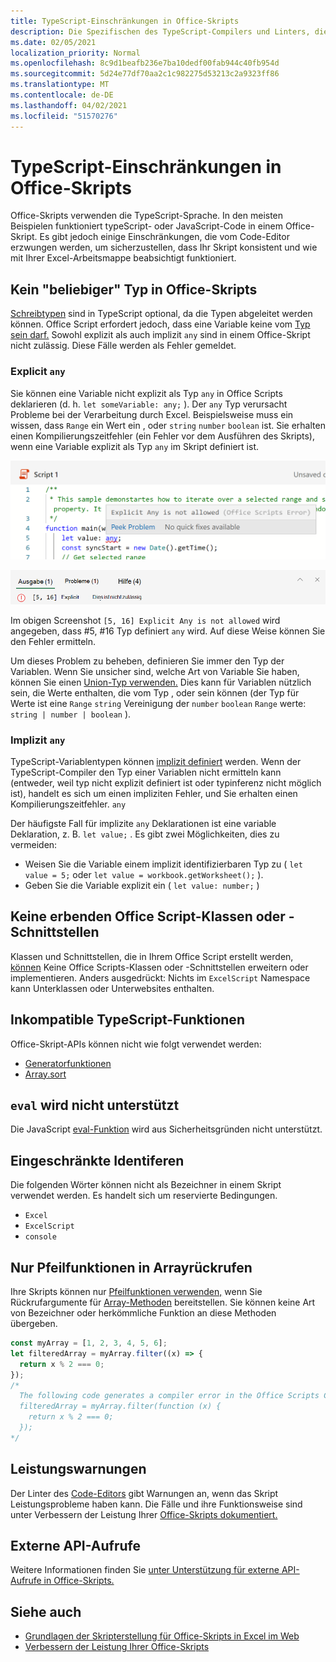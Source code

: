 ```yaml
---
title: TypeScript-Einschränkungen in Office-Skripts
description: Die Spezifischen des TypeScript-Compilers und Linters, die vom Office Scripts Code Editor verwendet werden.
ms.date: 02/05/2021
localization_priority: Normal
ms.openlocfilehash: 8c9d1beafb236e7ba10dedf00fab944c40fb954d
ms.sourcegitcommit: 5d24e77df70aa2c1c982275d53213c2a9323ff86
ms.translationtype: MT
ms.contentlocale: de-DE
ms.lasthandoff: 04/02/2021
ms.locfileid: "51570276"
---
```

# <a name="typescript-restrictions-in-office-scripts"></a>TypeScript-Einschränkungen in Office-Skripts

Office-Skripts verwenden die TypeScript-Sprache. In den meisten Beispielen funktioniert typeScript- oder JavaScript-Code in einem Office-Skript. Es gibt jedoch einige Einschränkungen, die vom Code-Editor erzwungen werden, um sicherzustellen, dass Ihr Skript konsistent und wie mit Ihrer Excel-Arbeitsmappe beabsichtigt funktioniert.

## <a name="no-any-type-in-office-scripts"></a>Kein "beliebiger" Typ in Office-Skripts

[Schreibtypen](https://www.typescriptlang.org/docs/handbook/typescript-in-5-minutes.html) sind in TypeScript optional, da die Typen abgeleitet werden können. Office Script erfordert jedoch, dass eine Variable keine vom [Typ sein darf.](https://www.typescriptlang.org/docs/handbook/basic-types.html#any) Sowohl explizit als auch implizit `any` sind in einem Office-Skript nicht zulässig. Diese Fälle werden als Fehler gemeldet.

### <a name="explicit-any"></a>Explicit `any`

Sie können eine Variable nicht explizit als Typ `any` in Office Scripts deklarieren (d. h. `let someVariable: any;` ). Der `any` Typ verursacht Probleme bei der Verarbeitung durch Excel. Beispielsweise muss ein wissen, dass `Range` ein Wert ein , oder `string` `number` `boolean` ist. Sie erhalten einen Kompilierungszeitfehler (ein Fehler vor dem Ausführen des Skripts), wenn eine Variable explizit als Typ `any` im Skript definiert ist.

![Die explizite beliebige Nachricht im Hovertext des Code-Editors](../images/explicit-any-editor-message.png)

![Der explizite Fehler im Konsolenfenster](../images/explicit-any-error-message.png)

Im obigen Screenshot `[5, 16] Explicit Any is not allowed` wird angegeben, dass #5, #16 Typ definiert `any` wird. Auf diese Weise können Sie den Fehler ermitteln.

Um dieses Problem zu beheben, definieren Sie immer den Typ der Variablen. Wenn Sie unsicher sind, welche Art von Variable Sie haben, können Sie einen [Union-Typ verwenden.](https://www.typescriptlang.org/docs/handbook/unions-and-intersections.html) Dies kann für Variablen nützlich sein, die Werte enthalten, die vom Typ , oder sein können (der Typ für Werte ist eine `Range` `string` Vereinigung der `number` `boolean` `Range` werte: `string | number | boolean` ).

### <a name="implicit-any"></a>Implizit `any`

TypeScript-Variablentypen können [implizit definiert](https://www.typescriptlang.org/docs/handbook/type-inference.html) werden. Wenn der TypeScript-Compiler den Typ einer Variablen nicht ermitteln kann (entweder, weil typ nicht explizit definiert ist oder typinferenz nicht möglich ist), handelt es sich um einen impliziten Fehler, und Sie erhalten einen Kompilierungszeitfehler. `any`

Der häufigste Fall für implizite `any` Deklarationen ist eine variable Deklaration, z. B. `let value;` . Es gibt zwei Möglichkeiten, dies zu vermeiden:

* Weisen Sie die Variable einem implizit identifizierbaren Typ zu ( `let value = 5;` oder `let value = workbook.getWorksheet();` ).
* Geben Sie die Variable explizit ein ( `let value: number;` )

## <a name="no-inheriting-office-script-classes-or-interfaces"></a>Keine erbenden Office Script-Klassen oder -Schnittstellen

Klassen und Schnittstellen, die in Ihrem Office Script erstellt werden, [können](https://www.typescriptlang.org/docs/handbook/classes.html#inheritance) Keine Office Scripts-Klassen oder -Schnittstellen erweitern oder implementieren. Anders ausgedrückt: Nichts im `ExcelScript` Namespace kann Unterklassen oder Unterwebsites enthalten.

## <a name="incompatible-typescript-functions"></a>Inkompatible TypeScript-Funktionen

Office-Skript-APIs können nicht wie folgt verwendet werden:

* [Generatorfunktionen](https://developer.mozilla.org/docs/Web/JavaScript/Guide/Iterators_and_Generators#generator_functions)
* [Array.sort](https://developer.mozilla.org/docs/Web/JavaScript/Reference/Global_Objects/Array/sort)

## <a name="eval-is-not-supported"></a>`eval` wird nicht unterstützt

Die JavaScript [eval-Funktion](https://developer.mozilla.org/docs/Web/JavaScript/Reference/Global_Objects/eval) wird aus Sicherheitsgründen nicht unterstützt.

## <a name="restricted-identifers"></a>Eingeschränkte Identiferen

Die folgenden Wörter können nicht als Bezeichner in einem Skript verwendet werden. Es handelt sich um reservierte Bedingungen.

* `Excel`
* `ExcelScript`
* `console`

## <a name="only-arrow-functions-in-array-callbacks"></a>Nur Pfeilfunktionen in Arrayrückrufen

Ihre Skripts können nur [Pfeilfunktionen verwenden,](https://developer.mozilla.org/docs/Web/JavaScript/Reference/Functions/Arrow_functions) wenn Sie Rückrufargumente für [Array-Methoden](https://developer.mozilla.org/docs/Web/JavaScript/Reference/Global_Objects/Array) bereitstellen. Sie können keine Art von Bezeichner oder herkömmliche Funktion an diese Methoden übergeben.

```TypeScript
const myArray = [1, 2, 3, 4, 5, 6];
let filteredArray = myArray.filter((x) => {
  return x % 2 === 0;
});
/*
  The following code generates a compiler error in the Office Scripts Code Editor.
  filteredArray = myArray.filter(function (x) {
    return x % 2 === 0;
  });
*/
```

## <a name="performance-warnings"></a>Leistungswarnungen

Der Linter des [Code-Editors](https://wikipedia.org/wiki/Lint_(software)) gibt Warnungen an, wenn das Skript Leistungsprobleme haben kann. Die Fälle und ihre Funktionsweise sind unter Verbessern der Leistung Ihrer [Office-Skripts dokumentiert.](web-client-performance.md)

## <a name="external-api-calls"></a>Externe API-Aufrufe

Weitere Informationen finden Sie [unter Unterstützung für externe API-Aufrufe in Office-Skripts.](external-calls.md)

## <a name="see-also"></a>Siehe auch

* [Grundlagen der Skripterstellung für Office-Skripts in Excel im Web](scripting-fundamentals.md)
* [Verbessern der Leistung Ihrer Office-Skripts](web-client-performance.md)
